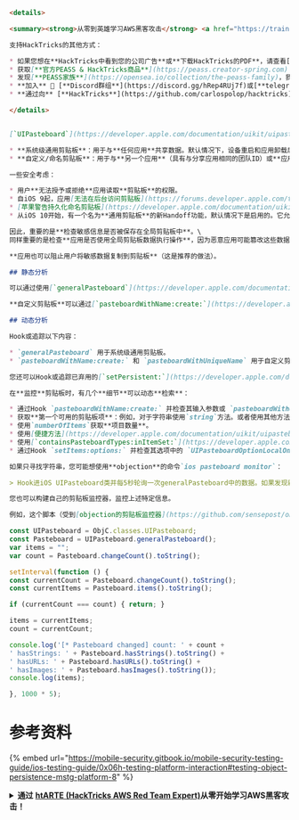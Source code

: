 ```markdown
<details>

<summary><strong>从零到英雄学习AWS黑客攻击</strong> <a href="https://training.hacktricks.xyz/courses/arte"><strong>htARTE (HackTricks AWS Red Team Expert)</strong></a><strong>！</strong></summary>

支持HackTricks的其他方式：

* 如果您想在**HackTricks中看到您的公司广告**或**下载HackTricks的PDF**，请查看[**订阅计划**](https://github.com/sponsors/carlospolop)！
* 获取[**官方PEASS & HackTricks商品**](https://peass.creator-spring.com)
* 发现[**PEASS家族**](https://opensea.io/collection/the-peass-family)，我们独家的[**NFTs系列**](https://opensea.io/collection/the-peass-family)
* **加入** 💬 [**Discord群组**](https://discord.gg/hRep4RUj7f)或[**telegram群组**](https://t.me/peass)或在**Twitter** 🐦 上**关注**我 [**@carlospolopm**](https://twitter.com/carlospolopm)**。**
* **通过向** [**HackTricks**](https://github.com/carlospolop/hacktricks) 和 [**HackTricks Cloud**](https://github.com/carlospolop/hacktricks-cloud) github仓库提交PR来分享您的黑客技巧。**

</details>


[`UIPasteboard`](https://developer.apple.com/documentation/uikit/uipasteboard) 使得在应用内部以及应用之间共享数据成为可能。有两种类型的剪贴板：

* **系统级通用剪贴板**：用于与**任何应用**共享数据。默认情况下，设备重启和应用卸载后数据仍然持久存在（自iOS 10起）。
* **自定义/命名剪贴板**：用于与**另一个应用**（具有与分享应用相同的团队ID）或**应用本身**共享数据（它们仅在创建它们的进程中可用）。默认情况下是非持久的（自iOS 10起），即它们只存在于拥有（创建）应用退出之前。

一些安全考虑：

* 用户**无法授予或拒绝**应用读取**剪贴板**的权限。
* 自iOS 9起，应用[无法在后台访问剪贴板](https://forums.developer.apple.com/thread/13760)，这减少了后台剪贴板监控的可能性。
* [苹果警告持久化命名剪贴板](https://developer.apple.com/documentation/uikit/uipasteboard?language=objc)并**不推荐使用**。相反，应使用共享容器。
* 从iOS 10开始，有一个名为**通用剪贴板**的新Handoff功能，默认情况下是启用的。它允许**通用剪贴板内容在设备之间自动传输**。如果开发者选择，可以禁用此功能，并且还可以为复制的数据设置过期时间和日期。

因此，重要的是**检查敏感信息是否被保存在全局剪贴板中**。\
同样重要的是检查**应用是否使用全局剪贴板数据执行操作**，因为恶意应用可能篡改这些数据。

**应用也可以阻止用户将敏感数据复制到剪贴板**（这是推荐的做法）。

## 静态分析

可以通过使用[`generalPasteboard`](https://developer.apple.com/documentation/uikit/uipasteboard/1622106-generalpasteboard?language=objc)获取**系统级通用剪贴板**，搜索源代码或编译后的二进制文件中的这个方法。处理敏感数据时应避免使用系统级通用剪贴板。

**自定义剪贴板**可以通过[`pasteboardWithName:create:`](https://developer.apple.com/documentation/uikit/uipasteboard/1622074-pasteboardwithname?language=objc)或[`pasteboardWithUniqueName`](https://developer.apple.com/documentation/uikit/uipasteboard/1622087-pasteboardwithuniquename?language=objc)创建。验证自定义剪贴板是否设置为持久化，因为这自iOS 10起已被弃用。应该使用共享容器代替。

## 动态分析

Hook或追踪以下内容：

* `generalPasteboard` 用于系统级通用剪贴板。
* `pasteboardWithName:create:` 和 `pasteboardWithUniqueName` 用于自定义剪贴板。

您还可以Hook或追踪已弃用的[`setPersistent:`](https://developer.apple.com/documentation/uikit/uipasteboard/1622096-setpersistent?language=objc)方法并验证是否调用了它。

在**监控**剪贴板时，有几个**细节**可以动态**检索**：

* 通过Hook `pasteboardWithName:create:` 并检查其输入参数或 `pasteboardWithUniqueName` 并检查其返回值来获取**剪贴板名称**。
* 获取**第一个可用的剪贴板项**：例如，对于字符串使用`string`方法。或者使用其他方法来处理[标准数据类型](https://developer.apple.com/documentation/uikit/uipasteboard?language=objc#1654275)。
* 使用`numberOfItems`获取**项目数量**。
* 使用[便捷方法](https://developer.apple.com/documentation/uikit/uipasteboard?language=objc#2107142)检查**标准数据类型的存在**，例如`hasImages`、`hasStrings`、`hasURLs`（从iOS 10开始）。
* 使用[`containsPasteboardTypes:inItemSet:`](https://developer.apple.com/documentation/uikit/uipasteboard/1622100-containspasteboardtypes?language=objc)检查**其他数据类型**（通常是UTIs）。您可以检查更具体的数据类型，例如public.png和public.tiff（[UTIs](http://web.archive.org/web/20190616231857/https://developer.apple.com/documentation/mobilecoreservices/uttype)）或自定义数据，如com.mycompany.myapp.mytype。请记住，在这种情况下，只有那些_声明了对该类型了解_的应用才能理解写入剪贴板的数据。使用[`itemSetWithPasteboardTypes:`](https://developer.apple.com/documentation/uikit/uipasteboard/1622071-itemsetwithpasteboardtypes?language=objc)并设置相应的UTIs来检索它们。
* 通过Hook `setItems:options:` 并检查其选项中的 `UIPasteboardOptionLocalOnly` 或 `UIPasteboardOptionExpirationDate` 来检查排除或即将过期的项目。

如果只寻找字符串，您可能想使用**objection**的命令`ios pasteboard monitor`：

> Hook进iOS UIPasteboard类并每5秒轮询一次generalPasteboard中的数据。如果发现新数据，与上一次轮询的数据不同，那么这些数据将被显示在屏幕上。

您也可以构建自己的剪贴板监控器，监控上述特定信息。

例如，这个脚本（受到[objection的剪贴板监控器](https://github.com/sensepost/objection/blob/b39ee53b5ba2e9a271797d2f3931d79c46dccfdb/agent/src/ios/pasteboard.ts)脚本的启发）每5秒读取一次剪贴板项目，如果有新内容，它将打印出来：
```
```javascript
const UIPasteboard = ObjC.classes.UIPasteboard;
const Pasteboard = UIPasteboard.generalPasteboard();
var items = "";
var count = Pasteboard.changeCount().toString();

setInterval(function () {
const currentCount = Pasteboard.changeCount().toString();
const currentItems = Pasteboard.items().toString();

if (currentCount === count) { return; }

items = currentItems;
count = currentCount;

console.log('[* Pasteboard changed] count: ' + count +
' hasStrings: ' + Pasteboard.hasStrings().toString() +
' hasURLs: ' + Pasteboard.hasURLs().toString() +
' hasImages: ' + Pasteboard.hasImages().toString());
console.log(items);

}, 1000 * 5);
```
# 参考资料

{% embed url="https://mobile-security.gitbook.io/mobile-security-testing-guide/ios-testing-guide/0x06h-testing-platform-interaction#testing-object-persistence-mstg-platform-8" %}



<details>

<summary><strong>通过</strong> <a href="https://training.hacktricks.xyz/courses/arte"><strong>htARTE (HackTricks AWS Red Team Expert)</strong></a><strong>从零开始学习AWS黑客攻击！</strong></summary>

支持HackTricks的其他方式：

* 如果您想在**HackTricks中看到您的公司广告**或**下载HackTricks的PDF**，请查看[**订阅计划**](https://github.com/sponsors/carlospolop)！
* 获取[**官方PEASS & HackTricks商品**](https://peass.creator-spring.com)
* 发现[**PEASS家族**](https://opensea.io/collection/the-peass-family)，我们独家的[**NFTs系列**](https://opensea.io/collection/the-peass-family)
* **加入** 💬 [**Discord群组**](https://discord.gg/hRep4RUj7f) 或 [**telegram群组**](https://t.me/peass) 或在 **Twitter** 🐦 上**关注**我 [**@carlospolopm**](https://twitter.com/carlospolopm)**。**
* **通过向** [**HackTricks**](https://github.com/carlospolop/hacktricks) 和 [**HackTricks Cloud**](https://github.com/carlospolop/hacktricks-cloud) github仓库提交PR来分享您的黑客技巧。

</details>
